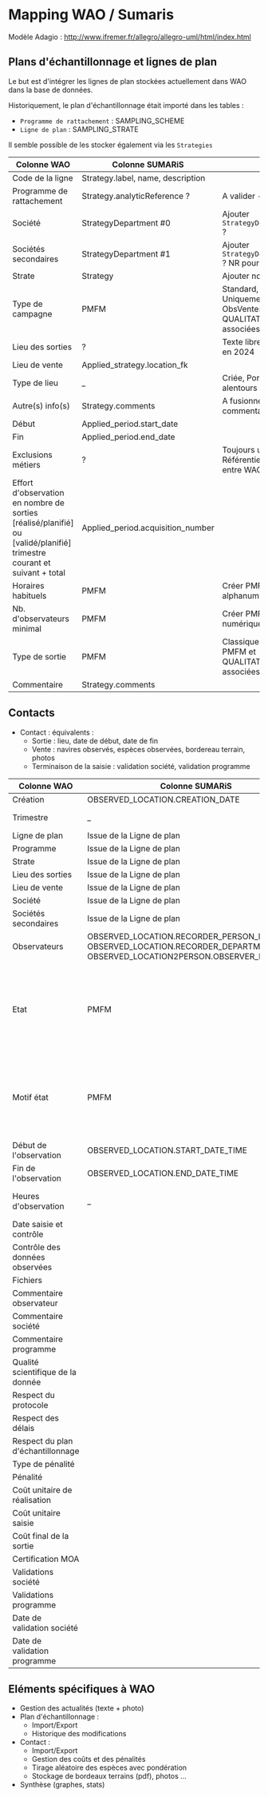 # Mapping WAO / Sumaris

Modèle Adagio : http://www.ifremer.fr/allegro/allegro-uml/html/index.html

## Plans d'échantillonnage et lignes de plan

Le but est d'intégrer les lignes de plan stockées actuellement dans WAO dans la base de données.

Historiquement, le plan d'échantillonnage était importé dans les tables :
- `Programme de rattachement` : SAMPLING_SCHEME
- `Ligne de plan` : SAMPLING_STRATE

Il semble possible de les stocker également via les `Strategies`


| Colonne WAO                                                                                                            | Colonne SUMARiS                   | Questions                                                                                                     |
|------------------------------------------------------------------------------------------------------------------------|-----------------------------------|---------------------------------------------------------------------------------------------------------------|
| Code de la ligne                                                                                                       | Strategy.label, name, description |                                                                                                               |
| Programme de rattachement                                                                                              | Strategy.analyticReference ?      | A valider - WS ?                                                                                              |
| Société                                                                                                                | StrategyDepartment #0             | Ajouter `StrategyDepartment.rankOrder` ?                                                                      |
| Sociétés secondaires                                                                                                   | StrategyDepartment #1             | Ajouter `StrategyDepartment.rankOrder` ? NR pour ObsVentes                                                    |
| Strate                                                                                                                 | Strategy                          | Ajouter nouvelle colonne ?                                                                                    |
| Type de campagne                                                                                                       | PMFM                              | Standard, Ciblée, Exploratoire. Uniquement Standard pour ObsVentes. Créer PMFM et QUALITATIVE_VALUE associées |
| Lieu des sorties                                                                                                       | ?                                 | Texte libre, Façade maritime en 2024                                                                          |
| Lieu de vente                                                                                                          | Applied_strategy.location_fk      |                                                                                                               |
| Type de lieu                                                                                                           | _                                 | Criée, Port, Criée et ses ports alentours                                                                     |
| Autre(s) info(s)                                                                                                       | Strategy.comments                 | A fusionner avec le commentaire ?                                                                             |
| Début                                                                                                                  | Applied_period.start_date         |                                                                                                               |
| Fin                                                                                                                    | Applied_period.end_date           |                                                                                                               |
| Exclusions métiers                                                                                                     | ?                                 | Toujours utilisé ? /!\ Référentiel métier différent entre WAO et Harmonie                                     |
| Effort d'observation en nombre de sorties [réalisé/planifié] ou [validé/planifié] trimestre courant et suivant + total | Applied_period.acquisition_number |                                                                                                               |
| Horaires habituels                                                                                                     | PMFM                              | Créer PMFM (valeur alphanumérique)                                                                            |
| Nb. d'observateurs minimal                                                                                             | PMFM                              | Créer PMFM (valeur numérique)                                                                                 |
| Type de sortie                                                                                                         | PMFM                              | Classique ou Courte. Créer PMFM et QUALITATIVE_VALUE associées                                                |
| Commentaire                                                                                                            | Strategy.comments                 |                                                                                                               |

                                                                                                                                     
## Contacts

* Contact : équivalents : 
  * Sortie : lieu, date de début, date de fin
  * Vente : navires observés, espèces observées, bordereau terrain, photos
  * Terminaison de la saisie : validation société, validation programme

| Colonne WAO                       | Colonne SUMARiS                                                                                                               | Commentaires                                                                                                               |
|-----------------------------------|-------------------------------------------------------------------------------------------------------------------------------|----------------------------------------------------------------------------------------------------------------------------|
| Création                          | OBSERVED_LOCATION.CREATION_DATE                                                                                               |                                                                                                                            |
| Trimestre                         | _                                                                                                                             | Déduit de la date de création                                                                                              |
| Ligne de plan                     | Issue de la Ligne de plan                                                                                                     |                                                                                                                            |
| Programme                         | Issue de la Ligne de plan                                                                                                     |                                                                                                                            |
| Strate                            | Issue de la Ligne de plan                                                                                                     |                                                                                                                            |
| Lieu des sorties                  | Issue de la Ligne de plan                                                                                                     |                                                                                                                            |
| Lieu de vente                     | Issue de la Ligne de plan                                                                                                     |                                                                                                                            |
| Société                           | Issue de la Ligne de plan                                                                                                     |                                                                                                                            |
| Sociétés secondaires              | Issue de la Ligne de plan                                                                                                     |                                                                                                                            |
| Observateurs                      | OBSERVED_LOCATION.RECORDER_PERSON_FK + OBSERVED_LOCATION.RECORDER_DEPARTMENT_FK + OBSERVED_LOCATION2PERSON.OBSERVER_PERSON_FK |                                                                                                                            |
| Etat                              | PMFM                                                                                                                          | Observation programmée, Observation réalisée, Annulée, Accès au site impossible. Créer PMFM et QUALITATIVE_VALUE associées |
| Motif état                        | PMFM                                                                                                                          | Autre, COVID-19. Saisissable uniquement si état "Accès au site impossible". Créer PMFM et QUALITATIVE_VALUE associées      |
| Début de l'observation            | OBSERVED_LOCATION.START_DATE_TIME                                                                                             |                                                                                                                            |
| Fin de l'observation              | OBSERVED_LOCATION.END_DATE_TIME                                                                                               |                                                                                                                            |
| Heures d'observation              | _                                                                                                                             | Durée de l'observation (en heures)                                                                                         |
| Date saisie et contrôle           |                                                                                                                               |                                                                                                                            |
| Contrôle des données observées    |                                                                                                                               |                                                                                                                            |
| Fichiers                          |                                                                                                                               |                                                                                                                            |
| Commentaire observateur           |                                                                                                                               |                                                                                                                            |
| Commentaire société               |                                                                                                                               |                                                                                                                            |
| Commentaire programme             |                                                                                                                               |                                                                                                                            |
| Qualité scientifique de la donnée |                                                                                                                               |                                                                                                                            |
| Respect du protocole              |                                                                                                                               |                                                                                                                            |
| Respect des délais                |                                                                                                                               |                                                                                                                            |
| Respect du plan d'échantillonnage |                                                                                                                               |                                                                                                                            |
| Type de pénalité                  |                                                                                                                               |                                                                                                                            |
| Pénalité                          |                                                                                                                               |                                                                                                                            |
| Coût unitaire de réalisation      |                                                                                                                               |                                                                                                                            |
| Coût unitaire saisie              |                                                                                                                               |                                                                                                                            |
| Coût final de la sortie           |                                                                                                                               |                                                                                                                            |
| Certification MOA                 |                                                                                                                               |                                                                                                                            |
| Validations société               |                                                                                                                               |                                                                                                                            |
| Validations programme             |                                                                                                                               |                                                                                                                            |
| Date de validation société        |                                                                                                                               |                                                                                                                            |
| Date de validation programme      |                                                                                                                               |                                                                                                                            |


## Eléments spécifiques à WAO 

* Gestion des actualités (texte + photo)
* Plan d'échantillonnage :
  * Import/Export
  * Historique des modifications
* Contact :
  * Import/Export
  * Gestion des coûts et des pénalités
  * Tirage aléatoire des espèces avec pondération
  * Stockage de bordeaux terrains (pdf), photos ...
* Synthèse (graphes, stats)